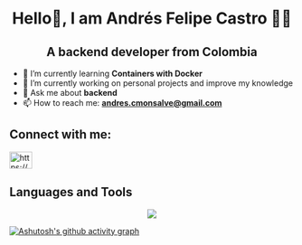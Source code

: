  <h1 align="center">Hello👋, I am Andrés Felipe Castro 👨‍💻</h1>
 <h2 align="center">A backend developer from Colombia</h2>

 - 🌱 I’m currently learning **Containers with Docker**
 - 🔭 I’m currently working on personal projects and improve my knowledge
 - 💬 Ask me about **backend**
 -  📫 How to reach me: **andres.cmonsalve@gmail.com**
<h2 align="left">Connect with me:</h3>
<p align="left">
<a href="https://www.linkedin.com/in/andres-felipe-castro-mon/" target="blank"><img align="center" src="https://raw.githubusercontent.com/rahuldkjain/github-profile-readme-generator/master/src/images/icons/Social/linked-in-alt.svg" alt="https://www.linkedin.com/in/andres-felipe-castro-mon/" height="30" width="40" /></a>
</p>
<h2 align="left">Languages and Tools</h2>
<p align="center">
  <a href="https://skillicons.dev">
    <img src="https://skillicons.dev/icons?i=git,docker,java,spring,angular,postgres,github,githubactions,gradle,py,fastapi,mysql,hibernate,html,idea" />
  </a>
</p>

[![Ashutosh's github activity graph](https://github-readme-activity-graph.vercel.app/graph?username=ancas19&theme=github-compact)](https://github.com/ashutosh00710/github-readme-activity-graph)
